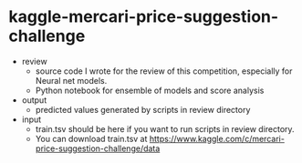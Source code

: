 # kaggle-mercari-price-suggestion-challenge
* review
  * source code I wrote for the review of this competition, especially for Neural net models.
  * Python notebook for ensemble of models and score analysis
* output
  * predicted values generated by scripts in review directory
* input
  * train.tsv should be here if you want to run scripts in review directory.
  * You can download train.tsv at https://www.kaggle.com/c/mercari-price-suggestion-challenge/data
